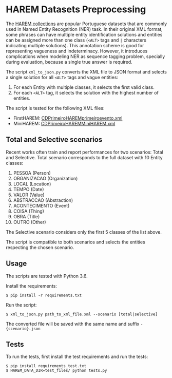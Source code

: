 # HAREM Datasets Preprocessing

The [HAREM collections](https://www.linguateca.pt/HAREM/) are popular Portuguese datasets that are commonly used in Named Entity Recognition (NER) task. In their original XML format, some phrases can have multiple entity identification solutions and entities can be assigned more than one class (`<ALT>` tags and `|` characters indicating multiple solutions).
This annotation scheme is good for representing vagueness and indeterminacy. However, it introduces complications when modeling NER as sequence tagging problem, specially during evaluation, because a single true answer is required.

The script `xml_to_json.py` converts the XML file to JSON format and selects a single solution for all `<ALT>` tags and vague entities: 

1. For each Entity with multiple classes, it selects the first valid class.
2. For each `<ALT>` tag, it selects the solution with the highest number of entities.

The script is tested for the following XML files:

- FirstHAREM: [CDPrimeiroHAREMprimeiroevento.xml](https://www.linguateca.pt/aval_conjunta/HAREM/CDPrimeiroHAREMprimeiroevento.xml)
- MiniHAREM: [CDPrimeiroHAREMMiniHAREM.xml](https://www.linguateca.pt/aval_conjunta/HAREM/CDPrimeiroHAREMMiniHAREM.xml)


## Total and Selective scenarios

Recent works often train and report performances for two scenarios: Total and Selective. Total scenario corresponds to the full dataset with 10 Entity classes:

1. PESSOA (Person)
2. ORGANIZACAO (Organization)
3. LOCAL (Location)
4. TEMPO (Date)
5. VALOR (Value)
6. ABSTRACCAO (Abstraction)
7. ACONTECIMENTO (Event)
8. COISA (Thing)
9. OBRA (Title)
10. OUTRO (Other)

The Selective scenario considers only the first 5 classes of the list above.

The script is compatible to both scenarios and selects the entities respecting the chosen scenario.


## Usage

The scripts are tested with Python 3.6.

Install the requirements:

    $ pip install -r requirements.txt

Run the script:

    $ xml_to_json.py path_to_xml_file.xml --scenario [total|selective]

The converted file will be saved with the same name and suffix `-{scenario}.json`


## Tests

To run the tests, first install the test requirements and run the tests:

    $ pip install requirements_test.txt
    $ HAREM_DATA_DIR=test_files/ python tests.py
